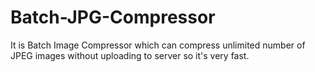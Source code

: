 # Batch-JPG-Compressor
It is Batch Image Compressor which can compress unlimited number of JPEG images without uploading to server so it's very fast.
